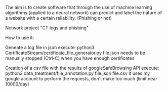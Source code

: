 The aim is to create software that through the use of machine learning algorithms (applied to a neural network) can predict and label the nature of a website with a certain reliability. (Phishing or not)

Network project "CT logs and phishing"


How to use it:

Geneate a log file in json
    execute: python3 CertificateStream/certificate_file_generator.py file.json
    needs to be manually stopped (Ctrl-C) when you have enough certificates

Creation of a csv file with the results of googleSafeBrowsing API
    execute: python3 data_treatment/file_annotation.py file.json file.csv
    it uses my google account to perform the requests, don't make too much (limit near 10000/day)
